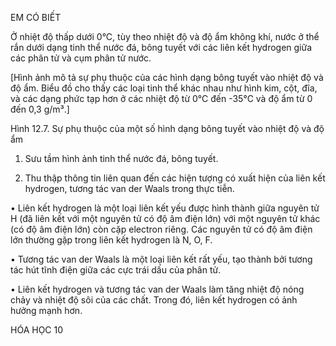 EM CÓ BIẾT

Ở nhiệt độ thấp dưới 0°C, tùy theo nhiệt độ và độ ẩm không khí, nước ở thể rắn dưới dạng tinh thể nước đá, bông tuyết với các liên kết hydrogen giữa các phân tử và cụm phân tử nước.

[Hình ảnh mô tả sự phụ thuộc của các hình dạng bông tuyết vào nhiệt độ và độ ẩm. Biểu đồ cho thấy các loại tinh thể khác nhau như hình kim, cột, đĩa, và các dạng phức tạp hơn ở các nhiệt độ từ 0°C đến -35°C và độ ẩm từ 0 đến 0,3 g/m³.]

Hình 12.7. Sự phụ thuộc của một số hình dạng bông tuyết vào nhiệt độ và độ ẩm

1. Sưu tầm hình ảnh tinh thể nước đá, bông tuyết.

2. Thu thập thông tin liên quan đến các hiện tượng có xuất hiện của liên kết hydrogen, tương tác van der Waals trong thực tiễn.

• Liên kết hydrogen là một loại liên kết yếu được hình thành giữa nguyên tử H (đã liên kết với một nguyên tử có độ âm điện lớn) với một nguyên tử khác (có độ âm điện lớn) còn cặp electron riêng. Các nguyên tử có độ âm điện lớn thường gặp trong liên kết hydrogen là N, O, F.

• Tương tác van der Waals là một loại liên kết rất yếu, tạo thành bởi tương tác hút tĩnh điện giữa các cực trái dấu của phân tử.

• Liên kết hydrogen và tương tác van der Waals làm tăng nhiệt độ nóng chảy và nhiệt độ sôi của các chất. Trong đó, liên kết hydrogen có ảnh hưởng mạnh hơn.

HÓA HỌC 10